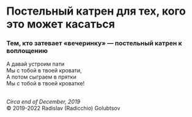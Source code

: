 <style>p{text-align:left}</style>
# Постельный катрен для тех, кого это может касаться

### Тем, кто затевает &laquo;вечеринку&raquo; &mdash; постельный катрен к воплощению

А давай устроим пати<br />
Мы с тобой в твоей кровати,<br />
А потом сыграем в прятки<br />
Мы с тобой в твоей кроватке!

<br />*Circa end of December, 2019*<br />
&copy; 2019-2022 Radislav (Radicchio) Golubtsov
